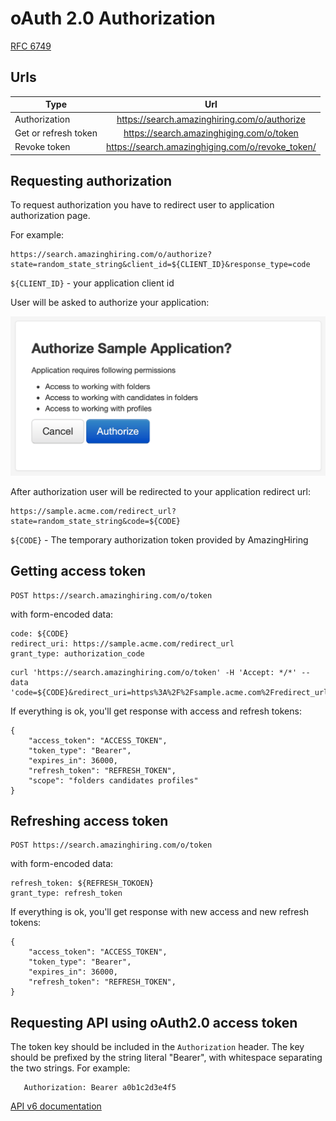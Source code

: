 # oAuth 2.0 Authorization

[RFC 6749](https://tools.ietf.org/html/rfc6749)

## Urls

| Type                              | Url                                              |
|-----------------------------------|:------------------------------------------------:|
| Authorization                     | https://search.amazinghiring.com/o/authorize     |
| Get or refresh token              | https://search.amazinghiging.com/o/token         |
| Revoke token                      | https://search.amazinghiging.com/o/revoke_token/ |

## Requesting authorization

To request authorization you have to redirect user to application authorization page.

For example:
```
https://search.amazinghiring.com/o/authorize?state=random_state_string&client_id=${CLIENT_ID}&response_type=code
```

`${CLIENT_ID}` - your application client id

User will be asked to authorize your application:

![Authorize](./authorize.png "")

After authorization user will be redirected to your application redirect url:

```
https://sample.acme.com/redirect_url?state=random_state_string&code=${CODE}
```

`${CODE}` - The temporary authorization token provided by AmazingHiring

## Getting access token

```
POST https://search.amazinghiring.com/o/token
```

with form-encoded data:

```
code: ${CODE}
redirect_uri: https://sample.acme.com/redirect_url
grant_type: authorization_code
```

```
curl 'https://search.amazinghiring.com/o/token' -H 'Accept: */*' --data 'code=${CODE}&redirect_uri=https%3A%2F%2Fsample.acme.com%2Fredirect_url&grant_type=authorization_code'
```

If everything is ok, you'll get response with access and refresh tokens:

```
{
    "access_token": "ACCESS_TOKEN",
    "token_type": "Bearer",
    "expires_in": 36000,
    "refresh_token": "REFRESH_TOKEN",
    "scope": "folders candidates profiles"
}
```

## Refreshing access token
```
POST https://search.amazinghiring.com/o/token
```

with form-encoded data:

```
refresh_token: ${REFRESH_TOKOEN}
grant_type: refresh_token
```

If everything is ok, you'll get response with new access and new refresh tokens:

```
{
    "access_token": "ACCESS_TOKEN",
    "token_type": "Bearer",
    "expires_in": 36000,
    "refresh_token": "REFRESH_TOKEN",
}
```


## Requesting API using oAuth2.0 access token

The token key should be included in the `Authorization` header.
The key should be prefixed by the string literal "Bearer", with whitespace separating the two strings. For example:

```
   Authorization: Bearer a0b1c2d3e4f5
```

[API v6 documentation](https://amazinghiring.github.io/api-v6-docs/)